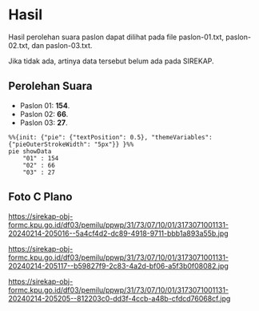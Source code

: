 # Hasil

Hasil perolehan suara paslon dapat dilihat pada file paslon-01.txt, paslon-02.txt, dan paslon-03.txt.

Jika tidak ada, artinya data tersebut belum ada pada SIREKAP.

## Perolehan Suara

 * Paslon 01: **154**.
 * Paslon 02: **66**.
 * Paslon 03: **27**.

```mermaid
%%{init: {"pie": {"textPosition": 0.5}, "themeVariables": {"pieOuterStrokeWidth": "5px"}} }%%
pie showData
    "01" : 154
    "02" : 66
    "03" : 27
```
## Foto C Plano

https://sirekap-obj-formc.kpu.go.id/df03/pemilu/ppwp/31/73/07/10/01/3173071001131-20240214-205016--5a4cf4d2-dc89-4918-9711-bbb1a893a55b.jpg

https://sirekap-obj-formc.kpu.go.id/df03/pemilu/ppwp/31/73/07/10/01/3173071001131-20240214-205117--b59827f9-2c83-4a2d-bf06-a5f3b0f08082.jpg

https://sirekap-obj-formc.kpu.go.id/df03/pemilu/ppwp/31/73/07/10/01/3173071001131-20240214-205205--812203c0-dd3f-4ccb-a48b-cfdcd76068cf.jpg
